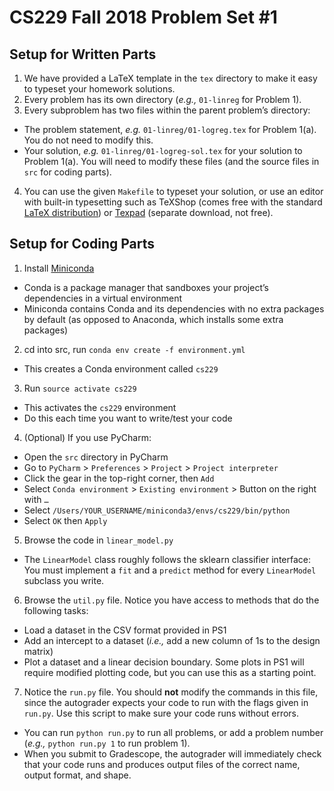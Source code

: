 # CS229 Fall 2018 Problem Set #1


## Setup for Written Parts

1. We have provided a LaTeX template in the `tex` directory to make it easy to typeset your homework solutions.
2. Every problem has its own directory (*e.g.,* `01-linreg` for Problem 1).
3. Every subproblem has two files within the parent problem’s directory:
  - The problem statement, *e.g.* `01-linreg/01-logreg.tex` for Problem 1(a). You do not need to modify this.
  - Your solution, *e.g.* `01-linreg/01-logreg-sol.tex` for your solution to Problem 1(a). You will need to modify these files (and the source files in `src` for coding parts).
4. You can use the given `Makefile` to typeset your solution, or use an editor with built-in typesetting such as TeXShop (comes free with the standard [LaTeX distribution](https://www.latex-project.org/get/)) or [Texpad](https://www.texpad.com/) (separate download, not free).


## Setup for Coding Parts

1. Install [Miniconda](https://conda.io/docs/user-guide/install/index.html#regular-installation)
  - Conda is a package manager that sandboxes your project’s dependencies in a virtual environment
  - Miniconda contains Conda and its dependencies with no extra packages by default (as opposed to Anaconda, which installs some extra packages)
2. cd into src, run `conda env create -f environment.yml`
  - This creates a Conda environment called `cs229`
3. Run `source activate cs229`
  - This activates the `cs229` environment
  - Do this each time you want to write/test your code
4. (Optional) If you use PyCharm:
  - Open the `src` directory in PyCharm
  - Go to `PyCharm` > `Preferences` > `Project` > `Project interpreter`
  - Click the gear in the top-right corner, then `Add`
  - Select `Conda environment` > `Existing environment` > Button on the right with `…`
  - Select `/Users/YOUR_USERNAME/miniconda3/envs/cs229/bin/python`
  - Select `OK` then `Apply`
5. Browse the code in `linear_model.py`
  - The `LinearModel` class roughly follows the sklearn classifier interface: You must implement a `fit` and a `predict` method for every `LinearModel` subclass you write.
6. Browse the `util.py` file. Notice you have access to methods that do the following tasks:
  - Load a dataset in the CSV format provided in PS1
  - Add an intercept to a dataset (*i.e.,* add a new column of 1s to the design matrix)
  - Plot a dataset and a linear decision boundary. Some plots in PS1 will require modified plotting code, but you can use this as a starting point.
7. Notice the `run.py` file. You should **not** modify the commands in this file, since the autograder expects your code to run with the flags given in `run.py`. Use this script to make sure your code runs without errors.
  - You can run `python run.py` to run all problems, or add a problem number (*e.g.,* `python run.py 1` to run problem 1).
  - When you submit to Gradescope, the autograder will immediately check that your code runs and produces output files of the correct name, output format, and shape.
